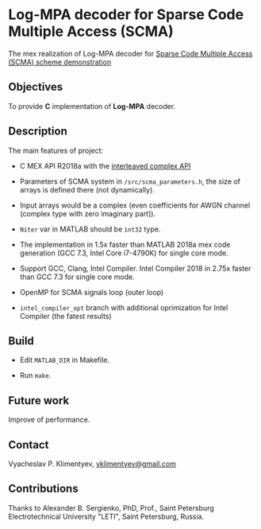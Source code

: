 # Log-MPA decoder for Sparse Code Multiple Access (SCMA)

The mex realization of Log-MPA decoder for [Sparse Code Multiple Access (SCMA) scheme demonstration](https://github.com/klimentyev/scma)

## Objectives

To provide **C** implementation of **Log-MPA** decoder.

## Description

The main features of project:

* C MEX API R2018a with the [interleaved complex API](https://www.mathworks.com/help/matlab/matlab_external/matlab-support-for-interleaved-complex.html)

* Parameters of SCMA system in `/src/scma_parameters.h`, the size of arrays is defined there (not dynamically).

* Input arrays would be a complex (even coefficients for AWGN channel (complex type with zero imaginary part)).

* `Niter` var in MATLAB should be `int32` type.

* The implementation in 1.5x faster than MATLAB 2018a mex code generation (GCC 7.3, Intel Core i7-4790K) for single core mode.

* Support GCC, Clang, Intel Compiler. Intel Compiler 2018 in 2.75x faster than GCC 7.3 for single core mode.

* OpenMP for SCMA signals loop (outer loop)

* `intel_compiler_opt` branch with additional oprimization for Intel Compiler (the fatest results)

## Build

* Edit `MATLAB_DIR` in Makefile.

* Run `make`.

## Future work

Improve of performance.

## Contact

Vyacheslav P. Klimentyev, vklimentyev@gmail.com

## Contributions

Thanks to Alexander B. Sergienko, PhD, Prof., Saint Petersburg Electrotechnical University "LETI", Saint Petersburg, Russia.
